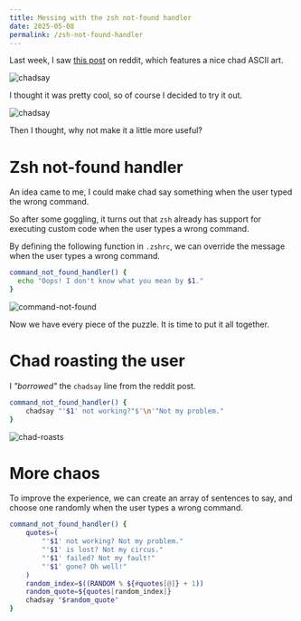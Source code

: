 ```yaml
---
title: Messing with the zsh not-found handler
date: 2025-05-08
permalink: /zsh-not-found-handler
---
```


Last week, I saw [this post](https://www.reddit.com/r/commandline/comments/1k7ix0h/silly_little_program_for_silly_people/) on reddit, which features a nice chad ASCII art.

![chadsay](https://preview.redd.it/silly-little-program-for-silly-people-v0-8375wim1yywe1.png?width=640&crop=smart&auto=webp&s=1f6fef2bad70e6d4bdaccd8a0613c8e9a2627ac2)

I thought it was pretty cool, so of course I decided to try it out.

![chadsay](https://btj93.github.io/zsh-not-found-handler/chadsay.png)

Then I thought, why not make it a little more useful?

# Zsh not-found handler

An idea came to me, I could make chad say something when the user typed the wrong command.

So after some goggling, it turns out that `zsh` already has support for executing custom code when the user types a wrong command.

By defining the following function in `.zshrc`, we can override the message when the user types a wrong command.

``` bash
command_not_found_handler() {
  echo "Oops! I don't know what you mean by $1."
}
```

![command-not-found](https://btj93.github.io/zsh-not-found-handler/command-not-found.png)

Now we have every piece of the puzzle. It is time to put it all together.

# Chad roasting the user

I *"borrowed"* the `chadsay` line from the reddit post.

``` bash
command_not_found_handler() {
    chadsay "'$1' not working?"$'\n'"Not my problem."
}
```

![chad-roasts](https://btj93.github.io/zsh-not-found-handler/chad-roasts.png)

# More chaos

To improve the experience, we can create an array of sentences to say, and choose one randomly when the user types a wrong command.

``` bash
command_not_found_handler() {
    quotes=(
        "'$1' not working? Not my problem."
        "'$1' is lost? Not my circus."
        "'$1' failed? Not my fault!"
        "'$1' gone? Oh well!"
    )
    random_index=$((RANDOM % ${#quotes[@]} + 1))
    random_quote=${quotes[random_index]}
    chadsay "$random_quote"
}
```
